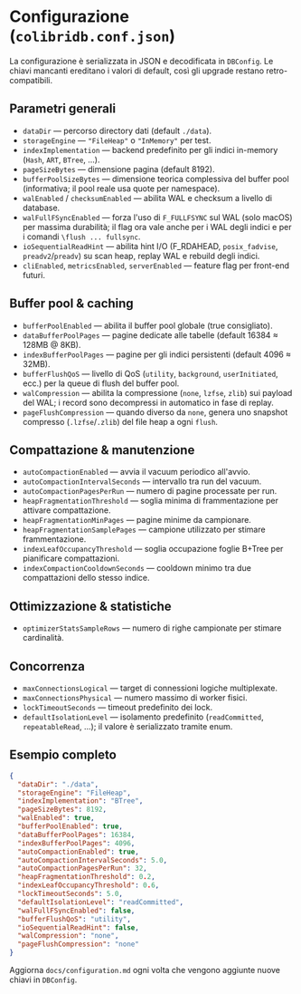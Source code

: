 # Configurazione (`colibridb.conf.json`)

La configurazione è serializzata in JSON e decodificata in `DBConfig`. Le chiavi mancanti ereditano i valori di default, così gli upgrade restano retro-compatibili.

## Parametri generali
- `dataDir` — percorso directory dati (default `./data`).
- `storageEngine` — `"FileHeap"` o `"InMemory"` per test.
- `indexImplementation` — backend predefinito per gli indici in-memory (`Hash`, `ART`, `BTree`, ...).
- `pageSizeBytes` — dimensione pagina (default 8192).
- `bufferPoolSizeBytes` — dimensione teorica complessiva del buffer pool (informativa; il pool reale usa quote per namespace).
- `walEnabled` / `checksumEnabled` — abilita WAL e checksum a livello di database.
- `walFullFSyncEnabled` — forza l'uso di `F_FULLFSYNC` sul WAL (solo macOS) per massima durabilità; il flag ora vale anche per i WAL degli indici e per i comandi `\flush ... fullsync`.
- `ioSequentialReadHint` — abilita hint I/O (F_RDAHEAD, `posix_fadvise`, `preadv2`/`preadv`) su scan heap, replay WAL e rebuild degli indici.
- `cliEnabled`, `metricsEnabled`, `serverEnabled` — feature flag per front-end futuri.

## Buffer pool & caching
- `bufferPoolEnabled` — abilita il buffer pool globale (true consigliato).
- `dataBufferPoolPages` — pagine dedicate alle tabelle (default 16384 ≈ 128MB @ 8KB).
- `indexBufferPoolPages` — pagine per gli indici persistenti (default 4096 ≈ 32MB).
- `bufferFlushQoS` — livello di QoS (`utility`, `background`, `userInitiated`, ecc.) per la queue di flush del buffer pool.
- `walCompression` — abilita la compressione (`none`, `lzfse`, `zlib`) sui payload del WAL; i record sono decompressi in automatico in fase di replay.
- `pageFlushCompression` — quando diverso da `none`, genera uno snapshot compresso (`.lzfse`/`.zlib`) del file heap a ogni `flush`.

## Compattazione & manutenzione
- `autoCompactionEnabled` — avvia il vacuum periodico all'avvio.
- `autoCompactionIntervalSeconds` — intervallo tra run del vacuum.
- `autoCompactionPagesPerRun` — numero di pagine processate per run.
- `heapFragmentationThreshold` — soglia minima di frammentazione per attivare compattazione.
- `heapFragmentationMinPages` — pagine minime da campionare.
- `heapFragmentationSamplePages` — campione utilizzato per stimare frammentazione.
- `indexLeafOccupancyThreshold` — soglia occupazione foglie B+Tree per pianificare compattazioni.
- `indexCompactionCooldownSeconds` — cooldown minimo tra due compattazioni dello stesso indice.

## Ottimizzazione & statistiche
- `optimizerStatsSampleRows` — numero di righe campionate per stimare cardinalità.

## Concorrenza
- `maxConnectionsLogical` — target di connessioni logiche multiplexate.
- `maxConnectionsPhysical` — numero massimo di worker fisici.
- `lockTimeoutSeconds` — timeout predefinito dei lock.
- `defaultIsolationLevel` — isolamento predefinito (`readCommitted`, `repeatableRead`, ...); il valore è serializzato tramite enum.

## Esempio completo
```json
{
  "dataDir": "./data",
  "storageEngine": "FileHeap",
  "indexImplementation": "BTree",
  "pageSizeBytes": 8192,
  "walEnabled": true,
  "bufferPoolEnabled": true,
  "dataBufferPoolPages": 16384,
  "indexBufferPoolPages": 4096,
  "autoCompactionEnabled": true,
  "autoCompactionIntervalSeconds": 5.0,
  "autoCompactionPagesPerRun": 32,
  "heapFragmentationThreshold": 0.2,
  "indexLeafOccupancyThreshold": 0.6,
  "lockTimeoutSeconds": 5.0,
  "defaultIsolationLevel": "readCommitted",
  "walFullFSyncEnabled": false,
  "bufferFlushQoS": "utility",
  "ioSequentialReadHint": false,
  "walCompression": "none",
  "pageFlushCompression": "none"
}
```

Aggiorna `docs/configuration.md` ogni volta che vengono aggiunte nuove chiavi in `DBConfig`.
